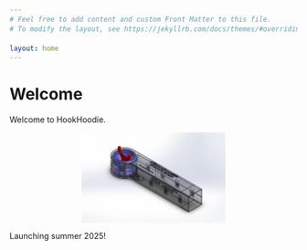 ```yaml
---
# Feel free to add content and custom Front Matter to this file.
# To modify the layout, see https://jekyllrb.com/docs/themes/#overriding-theme-defaults

layout: home
---
```


# Welcome

Welcome to HookHoodie.



<img 
    style="display: block; 
           margin-left: auto;
           margin-right: auto;
           width: 50%;"
    src="\assets\HookHoodie-schematic.jpg" 
    alt="Lure protector schematic">


Launching summer 2025!